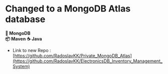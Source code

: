 # Changed to a MongoDB Atlas database

**🍃 MongoDB**  
**📦 Maven**
**☕ Java**  

- Link to new Repo : [https://github.com/RadoslavKK/Private_MongoDB_Atlas](https://github.com/RadoslavKK/ElectronicsDB_Inventory_Management_System)
